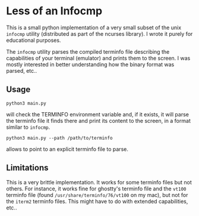 # Less of an Infocmp

This is a small python implementation of a very small subset of the unix `infocmp` utility 
(distributed as part of the ncurses library). I wrote it purely for educational purposes.

The `infocmp` utility parses the compiled terminfo file describing the capabilities of your 
terminal (emulator) and prints them to the screen. I was mostly interested in better understanding 
how the binary format was parsed, etc..

## Usage

```
python3 main.py
```

will check the TERMINFO environment variable and, if it exists, it will parse the terminfo 
file it finds there and print its content to the screen, in a format similar to `infocmp`.


```
python3 main.py --path /path/to/terminfo
```

allows to point to an explicit terminfo file to parse.


## Limitations

This is a very brittle implementation. It works for some terminfo files but not 
others. For instance, it works fine for ghostty's terminfo file and the `vt100` terminfo file 
(found `/usr/share/terminfo/76/vt100` on my mac), but not for the `iterm2` terminfo files. This 
might have to do with extended capabilities, etc..


